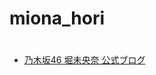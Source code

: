 # miona_hori
 

<html>
	<head>
		<meta charset="UTF-8">
    </head>
    <body>
        <h1>  </h1>
        <ul>
            <li><a id="http://blog.nogizaka46.com/miona.hori/" href="miona.hori/blog.nogizaka46.com/index.html"> 乃木坂46 堀未央奈 公式ブログ </a></li>
        </ul>
    </body>
</html>
